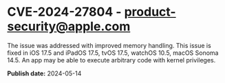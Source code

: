 # CVE-2024-27804 - product-security@apple.com

The issue was addressed with improved memory handling. This issue is fixed in iOS 17.5 and iPadOS 17.5, tvOS 17.5, watchOS 10.5, macOS Sonoma 14.5. An app may be able to execute arbitrary code with kernel privileges.

**Publish date:** 2024-05-14
